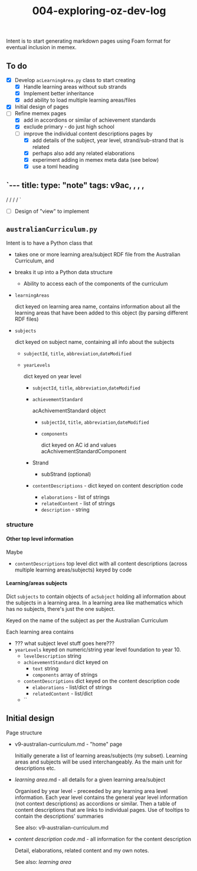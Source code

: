 ﻿---
backlinks:
- title: Exploring australian curriculum
  url: /sense/Python/exploring-australian-curriculum.html
- title: 004-exploring-oz-dev-log
  url: /sense/Python/exploring-oz-curriculum/004-exploring-oz-dev-log.html
title: 004-exploring-oz-dev-log
---
Intent is to start generating markdown pages using Foam format for eventual inclusion in memex.

## To do

- [x] Develop `acLearningArea.py` class to start creating
  - [X] Handle learning areas without sub strands
  - [X] Implement better inheritance
  - [x] add ability to load multiple learning areas/files
- [x] Initial design of pages
- [ ] Refine memex pages
  - [X] add in accordions or similar of achievement standards
  - [X] exclude primary - do just high school
  - [ ] improve the individual content descriptions pages by
    - [X] add details of the subject, year level, strand/sub-strand that is related
    - [x] perhaps also add any related elaborations
    - [X] experiment adding in memex meta data (see below)
    - [X] use a toml heading
    
`---
title: <cd id>
type: "note"
tags: v9ac, <subject>, <year level>, <strand>, <sub-strand>
---



<subject> / <year-level> / <strand> / <sub-strand> / <cd id>
`

- [ ] Design of "view" to implement

## `australianCurriculum.py`

Intent is to have a Python class that 

- takes one or more learning area/subject RDF file from the Australian Curriculum, and
- breaks it up into a Python data structure
  - Ability to access each of the components of the curriculum

- `learningAreas` 

  dict keyed on learning area name, contains information about all the learning areas that have been added to this object (by parsing different RDF files)

- `subjects` 

  dict keyed on subject name, containing all info about the subjects

    - `subjectId`, `title`, `abbreviation`,`dateModified`
    - `yearLevels` 

      dict keyed on year level

      - `subjectId`, `title`, `abbreviation`,`dateModified`
      - `achievementStandard` 

        acAchivementStandard object
        - `subjectId`, `title`, `abbreviation`,`dateModified`
        - `components`

          dict keyed on AC id and values acAchivementStandardComponent

      - Strand

        - subStrand (optional)
      
      - `contentDescriptions` - dict keyed on content description code
        - `elaborations` - list of strings
        - `relatedContent` - list of strings
        - `description` - string

### structure


#### Other top level information

Maybe

- `contentDescriptions` top level dict with all content descriptions (across multiple learning areas/subjects) keyed by code

#### Learning/areas subjects

Dict `subjects` to contain objects of `acSubject` holding all information about the subjects in a learning area. In a learning area like mathematics which has no subjects, there's just the one subject.

Keyed on the name of the subject as per the Australian Curriculum

Each learning area contains

- ??? what subject level stuff goes here???
- `yearLevels` keyed on numeric/string year level foundation to year 10.
  - `levelDescription` string
  - `achievementStandard` dict keyed on
    - `text` string
    - `components` array of strings
  - `contentDescriptions` dict keyed on the content description code
    - `elaborations` - list/dict of strings
    - `relatedContent` - list/dict
  - ``



## Initial design

Page structure

- v9-australian-curriculum.md - "home" page

  Initially generate a list of learning areas/subjects (my subset). Learning areas and subjects will be used interchangeably. As the main unit for descriptions etc.

- _learning area_.md - all details for a given learning area/subject

  Organised by year level - preceeded by any learning area level information. Each year level contains the general year level information (not context descriptions) as accordions or similar. Then a table of content descriptions that are links to individual pages. Use of tooltips to contain the descriptions' summaries

  See also: v9-australian-curriculum.md

- _content description code_.md - all information for the content description

  Detail, elaborations, related content and my own notes.

  See also: _learning area_